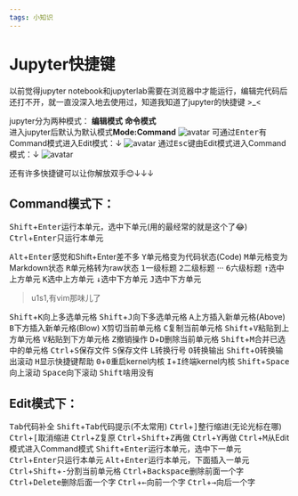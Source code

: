 ```yaml
---
tags: 小知识
---
```

# Jupyter快捷键  
以前觉得jupyter notebook和jupyterlab需要在浏览器中才能运行，编辑完代码后还打不开，就一直没深入地去使用过，知道我知道了jupyter的快捷键 >_<  

jupyter分为两种模式：
**编辑模式**
**命令模式**  
进入jupyter后默认为默认模式**Mode:Command**
![avatar](https://s1.ax1x.com/2020/07/26/aprKXQ.png)
可通过<kbd>Enter</kbd>有Command模式进入Edit模式：&darr;
![avatar](https://s1.ax1x.com/2020/07/26/aprRje.png)
通过<kbd>Esc</kbd>键由Edit模式进入Command模式：&darr;
![avatar](https://s1.ax1x.com/2020/07/26/aprXuQ.png)

还有许多快捷键可以让你解放双手😊&darr;&darr;&darr;  

## Command模式下：
<kbd>Shift</kbd>+<kbd>Enter</kbd>运行本单元，选中下单元(用的最经常的就是这个了😂)
<kbd>Ctrl</kbd>+<kbd>Enter</kbd>只运行本单元
<!--more-->
<kbd>Alt</kbd>+<kbd>Enter</kbd>感觉和Shift+Enter差不多
<kbd>Y</kbd>单元格变为代码状态(Code)
<kbd>M</kbd>单元格变为Markdown状态
<kbd>R</kbd>单元格转为raw状态
<kbd>1</kbd>一级标题
<kbd>2</kbd>二级标题
···
<kbd>6</kbd>六级标题
<kbd>&uarr;</kbd>选中上方单元
<kbd>K</kbd>选中上方单元
<kbd>&darr;</kbd>选中下方单元
<kbd>J</kbd>选中下方单元
> u1s1,有vim那味儿了

<kbd>Shift</kbd>+<kbd>K</kbd>向上多选单元格
<kbd>Shift</kbd>+<kbd>J</kbd>向下多选单元格
<kbd>A</kbd>上方插入新单元格(Above)
<kbd>B</kbd>下方插入新单元格(Blow)
<kbd>X</kbd>剪切当前单元格
<kbd>C</kbd>复制当前单元格
<kbd>Shift</kbd>+<kbd>V</kbd>粘贴到上方单元格
<kbd>V</kbd>粘贴到下方单元格
<kbd>Z</kbd>撤销操作
<kbd>D</kbd>+<kbd>D</kbd>删除当前单元格
<kbd>Shift</kbd>+<kbd>M</kbd>合并已选中的单元格
<kbd>Ctrl</kbd>+<kbd>S</kbd>保存文件
<kbd>S</kbd>保存文件
<kbd>L</kbd>转换行号
<kbd>O</kbd>转换输出
<kbd>Shift</kbd>+<kbd>O</kbd>转换输出滚动
<kbd>H</kbd>显示快捷键帮助
<kbd>0</kbd>+<kbd>0</kbd>重启kernel内核
<kbd>I</kbd>+<kbd>I</kbd>终端kernel内核
<kbd>Shift</kbd>+<kbd>Space</kbd>向上滚动
<kbd>Space</kbd>向下滚动
<kbd>Shift</kbd>啥用没有

## Edit模式下：
<kbd>Tab</kbd>代码补全
<kbd>Shift</kbd>+<kbd>Tab</kbd>代码提示(不太常用)
<kbd>Ctrl</kbd>+<kbd>]</kbd>整行缩进(无论光标在哪)
<kbd>Ctrl</kbd>+<kbd>[</kbd>取消缩进
<kbd>Ctrl</kbd>+<kbd>Z</kbd>复原
<kbd>Ctrl</kbd>+<kbd>Shift</kbd>+<kbd>Z</kbd>再做
<kbd>Ctrl</kbd>+<kbd>Y</kbd>再做
<kbd>Ctrl</kbd>+<kbd>M</kbd>从Edit模式进入Command模式
<kbd>Shift</kbd>+<kbd>Enter</kbd>运行本单元，选中下一单元
<kbd>Ctrl</kbd>+<kbd>Enter</kbd>只运行本单元
<kbd>Alt</kbd>+<kbd>Enter</kbd>运行本单元，下面插入一单元
<kbd>Ctrl</kbd>+<kbd>Shift</kbd>+<kbd>-</kbd>分割当前单元格
<kbd>Ctrl</kbd>+<kbd>Backspace</kbd>删除前面一个字
<kbd>Ctrl</kbd>+<kbd>Delete</kbd>删除后面一个字
<kbd>Ctrl</kbd>+<kbd>&larr;</kbd>向前一个字
<kbd>Ctrl</kbd>+<kbd>&rarr;</kbd>向后一个字